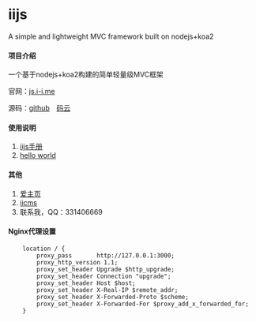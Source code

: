 # iijs
A simple and lightweight MVC framework built on nodejs+koa2

#### 项目介绍

一个基于nodejs+koa2构建的简单轻量级MVC框架

官网：[js.i-i.me](https://js.i-i.me/ "iijs")

源码：[github](https://github.com/yafoo/iijs "github")　[码云](https://gitee.com/yafu "码云")
	

#### 使用说明

1. [iijs手册](https://js.i-i.me/doc "iijs手册")
2. [hello world](https://js.i-i.me/hello "hello world")

#### 其他

1. [爱主页](https://www.i-i.me/ "爱主页 - 网址收藏分享平台！")
2. [iicms](https://cms.i-i.me/ "iicms内容管理系统")
3. 联系我，QQ：331406669

#### Nginx代理设置

```
    location / {
        proxy_pass       http://127.0.0.1:3000;
        proxy_http_version 1.1;
        proxy_set_header Upgrade $http_upgrade;
        proxy_set_header Connection "upgrade";
        proxy_set_header Host $host;
        proxy_set_header X-Real-IP $remote_addr;
        proxy_set_header X-Forwarded-Proto $scheme;
        proxy_set_header X-Forwarded-For $proxy_add_x_forwarded_for;
    }
```
